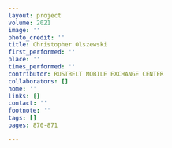 ```yaml
---
layout: project
volume: 2021
image: ''
photo_credit: ''
title: Christopher Olszewski
first_performed: ''
place: ''
times_performed: ''
contributor: RUSTBELT MOBILE EXCHANGE CENTER
collaborators: []
home: ''
links: []
contact: ''
footnote: ''
tags: []
pages: 870-871

---
```




